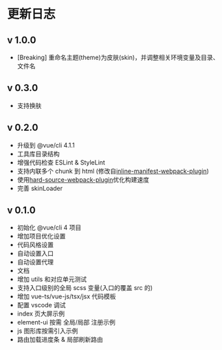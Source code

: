 # 更新日志

## v 1.0.0

- [Breaking] 重命名主题(theme)为皮肤(skin)，并调整相关环境变量及目录、文件名

## v 0.3.0

- 支持换肤

## v 0.2.0

- 升级到 @vue/cli 4.1.1
- 工具库目录结构
- 增强代码检查 ESLint & StyleLint
- 支持内联多个 chunk 到 html (修改自[inline-manifest-webpack-plugin](https://github.com/szrenwei/inline-manifest-webpack-plugin))
- 使用[hard-source-webpack-plugin](https://github.com/mzgoddard/hard-source-webpack-plugin)优化构建速度
- 完善 skinLoader

## v 0.1.0

- 初始化 @vue/cli 4 项目
- 增加项目优化设置
- 代码风格设置
- 自动设置入口
- 自动设置代理
- 文档
- 增加 utils 和对应单元测试
- 支持入口级别的全局 scss 变量(入口的覆盖 src 的)
- 增加 vue-ts/vue-js/tsx/jsx 代码模板
- 配置 vscode 调试
- index 页大屏示例
- element-ui 按需 全局/局部 注册示例
- js 图形库按需引入示例
- 路由加载进度条 & 局部刷新路由
